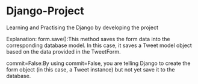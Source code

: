 # Django-Project
Learning and Practising the Django by developing the project



Explanation:
form.save():This method saves the form data into the corresponding database model. In this case, it saves a Tweet model object based on the data provided in the TweetForm.

commit=False:By using commit=False, you are telling Django to create the form object (in this case, a Tweet instance) but not yet save it to the database.